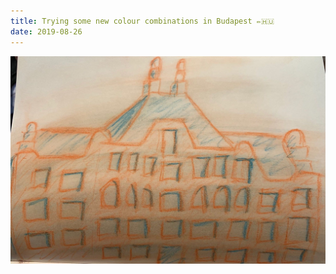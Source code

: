 ```yaml
---
title: Trying some new colour combinations in Budapest ✏️🇭🇺
date: 2019-08-26
---
```


!['Trying some new colour combinations in Budapest ✏️🇭🇺'](image/105TryingsomenewcolourcombinationsinBudapest------1.jpg)

